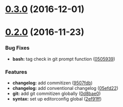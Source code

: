 <a name="0.3.0"></a>
# [0.3.0](https://github.com/bymathias/dotfiles/compare/v0.2.0...v0.3.0) (2016-12-01)



<a name="0.2.0"></a>
# [0.2.0](https://github.com/bymathias/dotfiles/compare/0.1.0...v0.2.0) (2016-11-23)


### Bug Fixes

* **bash:** tag check in git prompt function ([0505939](https://github.com/bymathias/dotfiles/commit/0505939))


### Features

* **changelog:** add commitizen ([9507fdb](https://github.com/bymathias/dotfiles/commit/9507fdb))
* **changelog:** add conventional changelog ([05efd22](https://github.com/bymathias/dotfiles/commit/05efd22))
* **git:** add git commitizen globally ([0d8bae0](https://github.com/bymathias/dotfiles/commit/0d8bae0))
* **syntax:** set up editorconfig global ([2ef91ff](https://github.com/bymathias/dotfiles/commit/2ef91ff))



